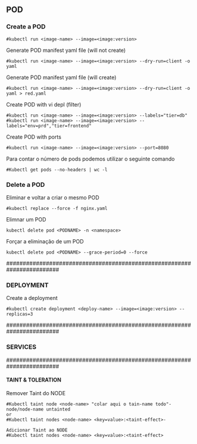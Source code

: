 ## POD

### Create a POD
```
#kubectl run <image-name> --image=<image:version>
```

Generate POD manifest yaml file (will not create)
```
#kubectl run <image-name> --image=<image:version> --dry-run=client -o yaml
```

Generate POD manifest yaml file (will create)
```
#kubectl run <image-name> --image=<image:version> --dry-run=client -o yaml > red.yaml
```

Create POD with vi depl  (filter)
```
#kubectl run <image-name> --image=<image:version> --labels="tier=db"
#kubectl run <image-name> --image=<image:version> --labels="env=prd","tier=frontend"
```

Create POD with ports
```
#kubectl run <image-name> --image=<image:version> --port=8080
```

Para contar o número de pods podemos utilizar o seguinte comando
```
#Kubectl get pods --no-headers | wc -l
```
### Delete a POD
Eliminar e voltar a criar o mesmo POD
```
#kubectl replace --force -f nginx.yaml
```

Elimnar um POD
```
kubectl delete pod <PODNAME> -n <namespace>
```

Forçar a eliminação de um POD
```
kubectl delete pod <PODNAME> --grace-period=0 --force
```

########################################################################
### DEPLOYMENT
Create a deployment
```
#kubectl create deployment <deploy-name> --image=<image:version> --replicas=3
```

########################################################################
### SERVICES

########################################################################
#### TAINT & TOLERATION
Remover Taint do NODE
```
#Kubectl taint node <node-name> "colar aqui o tain-name todo"-node/node-name untainted
or
#Kubectl taint nodes <node-name> <key=value>:<taint-effect>-

Adicionar Taint ao NODE
#Kubectl taint nodes <node-name> <key=value>:<taint-effect>
```
